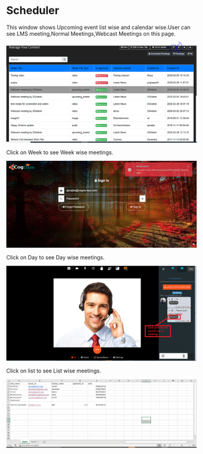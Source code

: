 # Scheduler

This window shows Upcoming event list wise and calendar wise.User can see LMS meeting,Normal Meetings,Webcast Meetings on this page.

![](../../.gitbook/assets/image%20%28222%29.png)

Click on Week to see Week wise meetings.

![](../../.gitbook/assets/image%20%2883%29.png)

Click on Day to see Day wise meetings.

![](../../.gitbook/assets/image%20%28169%29.png)

Click on list to see List wise meetings.

![](../../.gitbook/assets/image%20%28179%29.png)

